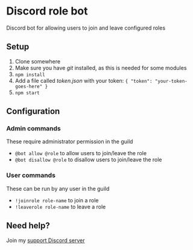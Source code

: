 # Discord role bot

Discord bot for allowing users to join and leave configured roles

## Setup

1. Clone somewhere
2. Make sure you have *git* installed, as this is needed for some modules
3. `npm install`
4. Add a file called *token.json* with your token: `{ "token": "your-token-goes-here" }`
5. `npm start`

## Configuration

### Admin commands
These require administrator permission in the guild
- `@bot allow @role` to allow users to join/leave the role
- `@bot disallow @role` to disallow users to join/leave the role

### User commands
These can be run by any user in the guild
- `!joinrole role-name` to join a role
- `!leaverole role-name` to leave a role

## Need help?

Join my [support Discord server](https://discordapp.com/invite/SSkbwSJ)
